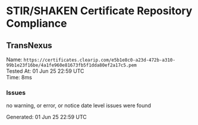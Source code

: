 # STIR/SHAKEN Certificate Repository Compliance

## TransNexus

Name: `https://certificates.clearip.com/e5b1e8c0-a23d-472b-a310-99b1e23f16be/4a1fe960e81673fb5f1dda80ef2a17c5.pem`\
Tested At: 01 Jun 25 22:59 UTC\
Time: 8ms

### Issues

no warning, or error, or notice date level issues were found

Generated: 01 Jun 25 22:59 UTC